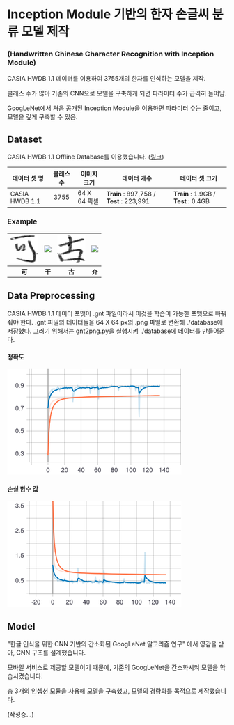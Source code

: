 # Inception Module 기반의 한자 손글씨 분류 모델 제작
### (Handwritten Chinese Character Recognition with Inception Module)
CASIA HWDB 1.1 데이터를 이용하여 3755개의 한자를 인식하는 모델을 제작.

클래스 수가 많아 기존의 CNN으로 모델을 구축하게 되면 파라미터 수가 급격히 늘어남.

GoogLeNet에서 처음 공개된 Inception Module을 이용하면 파라미터 수는 줄이고, 모델을 깊게 구축할 수 있음.

## Dataset
CASIA HWDB 1.1 Offline Database를 이용했습니다. (<a href="http://www.nlpr.ia.ac.cn/databases/handwriting/Download.html">링크</a>)

|데이터 셋 명|클래스 수|이미지 크기|데이터 개수|데이터 셋 크기|
|---------| :--------: |----------|----|-----|
| CASIA HWDB 1.1 | 3755 | 64 X 64 픽셀 | **Train** : 897,758 / **Test** : 223,991 | **Train** : 1.9GB / **Test** : 0.4GB |

### Example
|<img src="./assets/可.png">|<img src="./assets/干.png">|<img src="./assets/古.png">|<img src="./assets/介.png">|
| :---------: | :--------: | :--------: | :----: |
| **可** | **干** | **古** | **介** |


## Data Preprocessing
CASIA HWDB 1.1 데이터 포맷이 .gnt 파일이라서 이것을 학습이 가능한 포맷으로 바꿔줘야 한다.
.gnt 파일의 데이터들을 64 X 64 px의 .png 파일로 변환해 ./database에 저장했다.
그러기 위해서는 gnt2png.py을 실행시켜 ./database에 데이터를 만들어준다.

#### 정확도
<img src="./assets/epoch_accuracy.svg" width="400px" alt="epoch accuracy">

#### 손실 함수 값
<img src="./assets/epoch_loss.svg" width="400px" alt="epoch loss">

## Model
"한글 인식을 위한 CNN 기반의 간소화된 GoogLeNet 알고리즘 연구" 에서 영감을 받아, CNN 구조를 설계했습니다.

모바일 서비스로 제공할 모델이기 때문에, 기존의 GoogLeNet을 간소화시켜 모델을 학습시켰습니다.

총 3개의 인셉션 모듈을 사용해 모델을 구축했고, 모델의 경량화를 목적으로 제작했습니다.




(작성중...)
